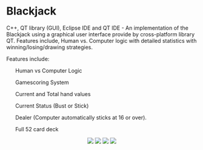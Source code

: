 # Blackjack
C++, QT library (GUI), Eclipse IDE and QT IDE - An implementation of the Blackjack using a graphical user interface provide by cross-platform library QT. Features include, Human vs. Computer logic with detailed statistics with winning/losing/drawing strategies. 

Features include:

<ul>Human vs Computer Logic</ul>
<ul>Gamescoring System</ul>
<ul>Current and Total hand values</ul>
<ul>Current Status (Bust or Stick)</ul>
<ul>Dealer (Computer automatically sticks at 16 or over).</ul>
<ul>Full 52 card deck </ul>

<p align="center">
<img src="http://i.imgur.com/HEOTHv3.png" /img>
<img src="http://i.imgur.com/x4SpaoD.png" /img>
<img src="http://i.imgur.com/qxG8mx1.png" /img>
<img src="http://i.imgur.com/gVGGycg.png" /img>
</p>
